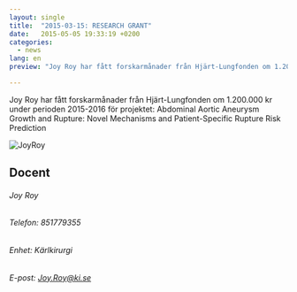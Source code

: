 ```yaml
---
layout: single
title:  "2015-03-15: RESEARCH GRANT"
date:   2015-05-05 19:33:19 +0200
categories:
  - news
lang: en
preview: "Joy Roy har fått forskarmånader från Hjärt-Lungfonden om 1.200.000 kr under perioden 2015-2016 för projektet: Abdominal Aortic Aneurysm Growth and Rupture: Novel Mechanisms and Patient-Specific Rupture Risk Prediction"

---
```


Joy Roy har fått forskarmånader från Hjärt-Lungfonden om 1.200.000 kr under perioden 2015-2016 för projektet: Abdominal Aortic Aneurysm Growth and Rupture: Novel Mechanisms and Patient-Specific Rupture Risk Prediction

![JoyRoy](http://ki.se/sites/default/files/styles/profile/public/profile/joy-roy300.jpg "Dr. Joy Roy")

## Docent

###### Joy Roy

###### Telefon:	851779355

###### Enhet:	Kärlkirurgi

###### E-post:	Joy.Roy@ki.se
